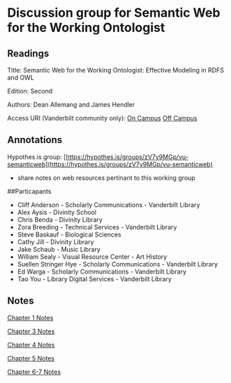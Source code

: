 # Discussion group for Semantic Web for the Working Ontologist

## Readings
Title: Semantic Web for the Working Ontologist: Effective Modeling in RDFS and OWL

Edition: Second

Authors: Dean Allemang and James Hendler

Access URI (Vanderbilt community only): [On Campus](http://www.sciencedirect.com/science/book/9780123859655) [Off Campus](http://www.sciencedirect.com.proxy.library.vanderbilt.edu/science/book/9780123859655)

## Annotations
Hypothes.is group: [https://hypothes.is/groups/zV7y9MGp/vu-semanticweb](https://hypothes.is/groups/zV7y9MGp/vu-semanticweb)
 - share notes on web resources pertinant to this working group

##Particapants
  * Cliff Anderson - Scholarly Communications - Vanderbilt Library
  * Alex Aysis - Divinity School
  * Chris Benda - Divinity Library
  * Zora Breeding - Technical Services - Vanderbilt Library
  * Steve Baskauf - Biological Sciences
  * Cathy Jill - Divinity Library
  * Jake Schaub - Music Library
  * William Sealy - Visual Resource Center - Art History
  * Suellen Stringer Hye - Scholarly Communications - Vanderbilt Library
  * Ed Warga - Scholarly Communications - Vanderbilt Library
  * Tao You - Library Digital Services - Vanderbilt Library

## Notes
[Chapter 1 Notes](sw4wo-ch1.md)

[Chapter 3 Notes](sw4wo-ch3.md)

[Chapter 4 Notes](sw4wo-ch4.md)

[Chapter 5 Notes](sw4wo-ch5.md)

[Chapter 6-7 Notes](sw4wo-ch6-7.md)
